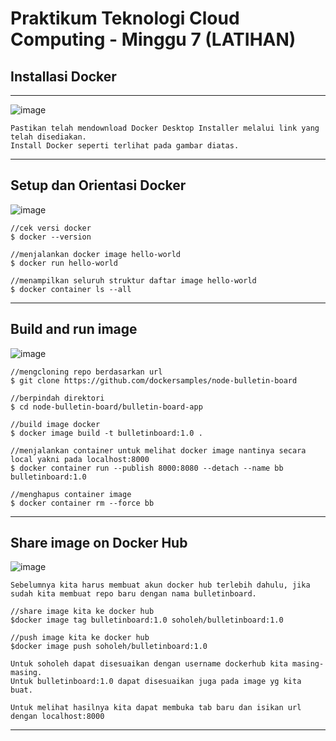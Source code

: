 # Praktikum Teknologi Cloud Computing - Minggu 7 (LATIHAN)

## Installasi Docker 

---
![image](https://github.com/saputrayudit/tekn-cloud-computing/assets/79730184/d5dc9fa2-75cf-4fee-a31c-e1f23a521265)
```
Pastikan telah mendownload Docker Desktop Installer melalui link yang telah disediakan.
Install Docker seperti terlihat pada gambar diatas.
```
---
## Setup dan Orientasi Docker

![image](https://github.com/saputrayudit/tekn-cloud-computing/assets/79730184/96834471-d6ad-4872-a5f0-e0305792be4d)

```
//cek versi docker
$ docker --version

//menjalankan docker image hello-world
$ docker run hello-world

//menampilkan seluruh struktur daftar image hello-world
$ docker container ls --all
```
---
## Build and run image

![image](https://github.com/saputrayudit/tekn-cloud-computing/assets/79730184/e71dda9a-6ede-46f0-ba95-ddc515312542)

```
//mengcloning repo berdasarkan url
$ git clone https://github.com/dockersamples/node-bulletin-board

//berpindah direktori
$ cd node-bulletin-board/bulletin-board-app

//build image docker
$ docker image build -t bulletinboard:1.0 .

//menjalankan container untuk melihat docker image nantinya secara local yakni pada localhost:8000
$ docker container run --publish 8000:8080 --detach --name bb bulletinboard:1.0

//menghapus container image
$ docker container rm --force bb
```
---
## Share image on Docker Hub

![image](https://github.com/saputrayudit/tekn-cloud-computing/assets/79730184/a41648a5-ee39-4f33-8bd3-fb9f85e3362b)

```
Sebelumnya kita harus membuat akun docker hub terlebih dahulu, jika sudah kita membuat repo baru dengan nama bulletinboard.

//share image kita ke docker hub
$docker image tag bulletinboard:1.0 soholeh/bulletinboard:1.0

//push image kita ke docker hub
$docker image push soholeh/bulletinboard:1.0

Untuk soholeh dapat disesuaikan dengan username dockerhub kita masing-masing.
Untuk bulletinboard:1.0 dapat disesuaikan juga pada image yg kita buat.

Untuk melihat hasilnya kita dapat membuka tab baru dan isikan url dengan localhost:8000
```
---


